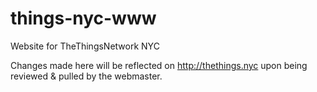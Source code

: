 # things-nyc-www
Website for TheThingsNetwork NYC

Changes made here will be reflected on http://thethings.nyc upon being reviewed & pulled by the webmaster.
